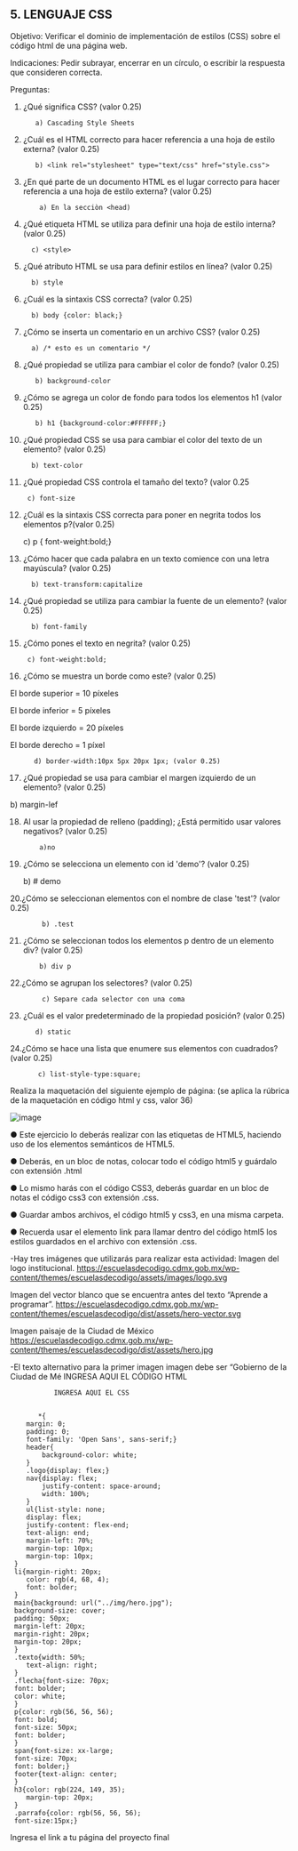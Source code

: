 ## 5. LENGUAJE CSS

Objetivo: Verificar el dominio de implementación de estilos (CSS) sobre el código html de
una página web.

Indicaciones: Pedir subrayar, encerrar en un círculo, o escribir la respuesta que
consideren correcta.

Preguntas:

1. ¿Qué significa CSS? (valor 0.25)

          a) Cascading Style Sheets
          
          
2. ¿Cuál es el HTML correcto para hacer referencia a una hoja de estilo externa?
(valor 0.25)

          
          b) <link rel="stylesheet" type="text/css" href="style.css">
         
3. ¿En qué parte de un documento HTML es el lugar correcto para hacer referencia a
una hoja de estilo externa? (valor 0.25)

           a) En la secciòn <head) 
          
 4. ¿Qué etiqueta HTML se utiliza para definir una hoja de estilo interna? (valor 0.25)
 
         
          c) <style>
          
 5. ¿Qué atributo HTML se usa para definir estilos en línea? (valor 0.25)

          b) style
          
 6. ¿Cuál es la sintaxis CSS correcta? (valor 0.25)

          
          b) body {color: black;}
          
         
          
 7. ¿Cómo se inserta un comentario en un archivo CSS? (valor 0.25)

          a) /* esto es un comentario */
          
          
8. ¿Qué propiedad se utiliza para cambiar el color de fondo? (valor 0.25)

          
          b) background-color
         
          
9. ¿Cómo se agrega un color de fondo para todos los elementos h1 (valor 0.25)
  
          
          b) h1 {background-color:#FFFFFF;}
         
10. ¿Qué propiedad CSS se usa para cambiar el color del texto de un elemento? (valor 0.25)
  
         
          b) text-color
          
  
 11. ¿Qué propiedad CSS controla el tamaño del texto? (valor 0.25
  
         
          c) font-size
         
  
 12. ¿Cuál es la sintaxis CSS correcta para poner en negrita todos los elementos p?(valor 0.25)
  
          
      c) p { font-weight:bold;}
  
13. ¿Cómo hacer que cada palabra en un texto comience con una letra mayúscula? (valor 0.25)
  
         
          b) text-transform:capitalize
         
        
  
14. ¿Qué propiedad se utiliza para cambiar la fuente de un elemento? (valor 0.25)
  
          
          b) font-family
         
  
15. ¿Cómo pones el texto en negrita? (valor 0.25)
  
         
         c) font-weight:bold;
  
16. ¿Cómo se muestra un borde como este? (valor 0.25)

El borde superior = 10 píxeles

El borde inferior = 5 píxeles

El borde izquierdo = 20 píxeles

El borde derecho = 1 píxel
  
         
          d) border-width:10px 5px 20px 1px; (valor 0.25)
          
17. ¿Qué propiedad se usa para cambiar el margen izquierdo de un elemento? (valor 0.25)

b) margin-lef         
          
18. Al usar la propiedad de relleno (padding); ¿Está permitido usar valores negativos? (valor 0.25)

            
            a)no
           
            
 19. ¿Cómo se selecciona un elemento con id 'demo'? (valor 0.25)


       b)  # demo
 
 
           
 20.¿Cómo se seleccionan elementos con el nombre de clase 'test'? (valor 0.25) 

            
            b) .test
           
            
21. ¿Cómo se seleccionan todos los elementos p dentro de un elemento div? (valor 0.25)

           
            b) div p
           
            
22.¿Cómo se agrupan los selectores? (valor 0.25)

           
            c) Separe cada selector con una coma
            
23. ¿Cuál es el valor predeterminado de la propiedad posición? (valor 0.25)

           d) static
           
            
 24.¿Cómo se hace una lista que enumere sus elementos con cuadrados? (valor 0.25)
 
            
           c) list-style-type:square;
          
            
Realiza la maquetación del siguiente ejemplo de página: (se aplica la rúbrica de la
maquetación en código html y css, valor 36)

![image](https://user-images.githubusercontent.com/91554777/166742177-b3cc2bfc-7768-42e4-b4f0-dcc2a1473935.png)

● Este ejercicio lo deberás realizar con las etiquetas de HTML5, haciendo uso de los elementos semánticos de HTML5.

● Deberás, en un bloc de notas, colocar todo el código html5 y guárdalo con extensión .html

● Lo mismo harás con el código CSS3, deberás guardar en un bloc de notas el código css3 con extensión .css.

● Guardar ambos archivos, el código html5 y css3, en una misma carpeta.

● Recuerda usar el elemento link para llamar dentro del código html5 los estilos guardados en el archivo con extensión .css.

-Hay tres imágenes que utilizarás para realizar esta actividad:
Imagen del logo institucional.
https://escuelasdecodigo.cdmx.gob.mx/wp-content/themes/escuelasdecodigo/assets/images/logo.svg

Imagen del vector blanco que se encuentra antes del texto “Aprende a programar”. https://escuelasdecodigo.cdmx.gob.mx/wp-content/themes/escuelasdecodigo/dist/assets/hero-vector.svg

Imagen paisaje de la Ciudad de México
https://escuelasdecodigo.cdmx.gob.mx/wp-content/themes/escuelasdecodigo/dist/assets/hero.jpg

-El texto alternativo para la primer imagen imagen debe ser “Gobierno de la Ciudad de Mé
INGRESA AQUI EL CÓDIGO HTML
                     

               
               
               
               
               INGRESA AQUI EL CSS
                
          
           *{
        margin: 0;
        padding: 0;
        font-family: 'Open Sans', sans-serif;}
        header{
            background-color: white;
        }
        .logo{display: flex;}
        nav{display: flex;
            justify-content: space-around;
            width: 100%;
        }
        ul{list-style: none;
        display: flex;
        justify-content: flex-end;
        text-align: end;
        margin-left: 70%;
        margin-top: 10px;  
        margin-top: 10px;
     }
     li{margin-right: 20px;
        color: rgb(4, 68, 4);
        font: bolder;
     }
     main{background: url("../img/hero.jpg");
     background-size: cover;
     padding: 50px;
     margin-left: 20px;
     margin-right: 20px;
     margin-top: 20px;
     }
     .texto{width: 50%;
        text-align: right;
     }
     .flecha{font-size: 70px;
     font: bolder;
     color: white;
     }
     p{color: rgb(56, 56, 56);
     font: bold;
     font-size: 50px;
     font: bolder;
     }
     span{font-size: xx-large;
     font-size: 70px;
     font: bolder;}
     footer{text-align: center;
     }
     h3{color: rgb(224, 149, 35);
        margin-top: 20px;
     }
     .parrafo{color: rgb(56, 56, 56);
     font-size:15px;}  

 

          
 Ingresa el link a tu página del proyecto final

